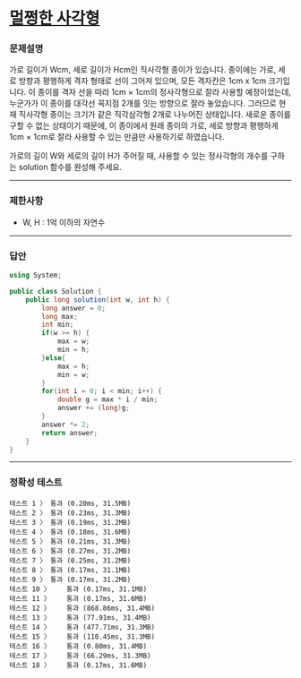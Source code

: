 # <a href="https://school.programmers.co.kr/learn/courses/30/lessons/62048">멀쩡한 사각형</a>

### 문제설명

가로 길이가 Wcm, 세로 길이가 Hcm인 직사각형 종이가 있습니다. 종이에는 가로, 세로 방향과 평행하게 격자 형태로 선이 그어져 있으며, 모든 격자칸은 1cm x 1cm 크기입니다. 이 종이를 격자 선을 따라 1cm × 1cm의 정사각형으로 잘라 사용할 예정이었는데, 누군가가 이 종이를 대각선 꼭지점 2개를 잇는 방향으로 잘라 놓았습니다. 그러므로 현재 직사각형 종이는 크기가 같은 직각삼각형 2개로 나누어진 상태입니다. 새로운 종이를 구할 수 없는 상태이기 때문에, 이 종이에서 원래 종이의 가로, 세로 방향과 평행하게 1cm × 1cm로 잘라 사용할 수 있는 만큼만 사용하기로 하였습니다.

가로의 길이 W와 세로의 길이 H가 주어질 때, 사용할 수 있는 정사각형의 개수를 구하는 solution 함수를 완성해 주세요.

***

### 제한사항

 - W, H : 1억 이하의 자연수

***

### 답안
``` csharp
using System;

public class Solution {
    public long solution(int w, int h) {
        long answer = 0;
        long max;
        int min;
        if(w >= h) {
            max = w;
            min = h;
        }else{
            max = h;
            min = w;
        }
        for(int i = 0; i < min; i++) {
            double g = max * i / min;
            answer += (long)g;
        }
        answer *= 2;
        return answer;
    }
}
```

***

### 정확성 테스트
```
테스트 1 〉	통과 (0.20ms, 31.5MB)
테스트 2 〉	통과 (0.23ms, 31.3MB)
테스트 3 〉	통과 (0.19ms, 31.2MB)
테스트 4 〉	통과 (0.18ms, 31.6MB)
테스트 5 〉	통과 (0.21ms, 31.3MB)
테스트 6 〉	통과 (0.27ms, 31.2MB)
테스트 7 〉	통과 (0.25ms, 31.2MB)
테스트 8 〉	통과 (0.17ms, 31.1MB)
테스트 9 〉	통과 (0.17ms, 31.2MB)
테스트 10 〉	통과 (0.17ms, 31.1MB)
테스트 11 〉	통과 (0.17ms, 31.6MB)
테스트 12 〉	통과 (868.86ms, 31.4MB)
테스트 13 〉	통과 (77.91ms, 31.4MB)
테스트 14 〉	통과 (477.71ms, 31.3MB)
테스트 15 〉	통과 (110.45ms, 31.3MB)
테스트 16 〉	통과 (0.80ms, 31.4MB)
테스트 17 〉	통과 (66.29ms, 31.3MB)
테스트 18 〉	통과 (0.17ms, 31.6MB)
```